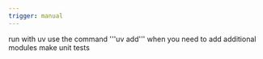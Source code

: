 ```yaml
---
trigger: manual
---
```


run with uv
use the command '''uv add''' when you need to add additional modules
make unit tests